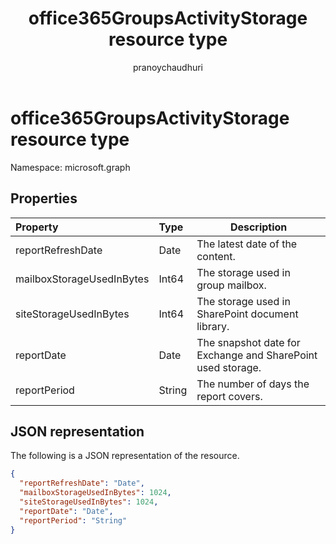 ﻿---
title: "office365GroupsActivityStorage resource type"
description: "The following is a JSON representation of the resource."
localization_priority: Normal
ms.prod: "reports"
author: "pranoychaudhuri"
doc_type: resourcePageType
---

# office365GroupsActivityStorage resource type

Namespace: microsoft.graph

## Properties

| Property                  | Type   | Description                                                 |
| :------------------------ | :----- | ----------------------------------------------------------- |
| reportRefreshDate         | Date   | The latest date of the content.                             |
| mailboxStorageUsedInBytes | Int64  | The storage used in group mailbox.                          |
| siteStorageUsedInBytes    | Int64  | The storage used in SharePoint document library.            |
| reportDate                | Date   | The snapshot date for Exchange and SharePoint used storage. |
| reportPeriod              | String | The number of days the report covers.                       |

## JSON representation

The following is a JSON representation of the resource.

<!-- {
  "blockType": "resource",
  "@odata.type": "microsoft.graph.office365GroupsActivityStorage"
} -->

```json
{
  "reportRefreshDate": "Date", 
  "mailboxStorageUsedInBytes": 1024, 
  "siteStorageUsedInBytes": 1024, 
  "reportDate": "Date", 
  "reportPeriod": "String"
}
```
